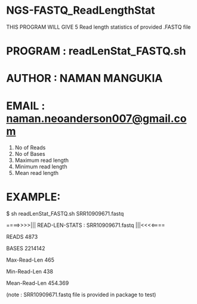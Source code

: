# NGS-FASTQ_ReadLengthStat
THIS PROGRAM WILL GIVE 5 Read length statistics of provided .FASTQ file

# PROGRAM : readLenStat_FASTQ.sh
# AUTHOR	: NAMAN MANGUKIA
# EMAIL	: naman.neoanderson007@gmail.com

1.	No of Reads
2.	No of Bases
3.	Maximum read length
4.	Minimum read length
5.	Mean read length

# EXAMPLE:

$ sh readLenStat_FASTQ.sh SRR10909671.fastq


====>>>>|||	READ-LEN-STATS	:	SRR10909671.fastq	|||<<<<====

READS		4873

BASES		2214142

Max-Read-Len	465

Min-Read-Len	438

Mean-Read-Len	454.369

(note : SRR10909671.fastq file is provided in package to test)
